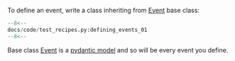 To define an event, write a class inheriting from [Event](../reference/event_store/event.md) base class:

```python
--8<--
docs/code/test_recipes.py:defining_events_01
--8<--
```

Base class [Event](../reference/event_store/event.md#event_sourceryevent_storeevent) is a [pydantic model](https://docs.pydantic.dev/latest/api/base_model/) and so will be every event you define.
